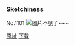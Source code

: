 ### Sketchiness
No.1101
![图片不见了~~~](https://imgs.xkcd.com/comics/sketchiness.png)

[原址](https://xkcd.com//1101) [下载](https://imgs.xkcd.com/comics/sketchiness.png)

